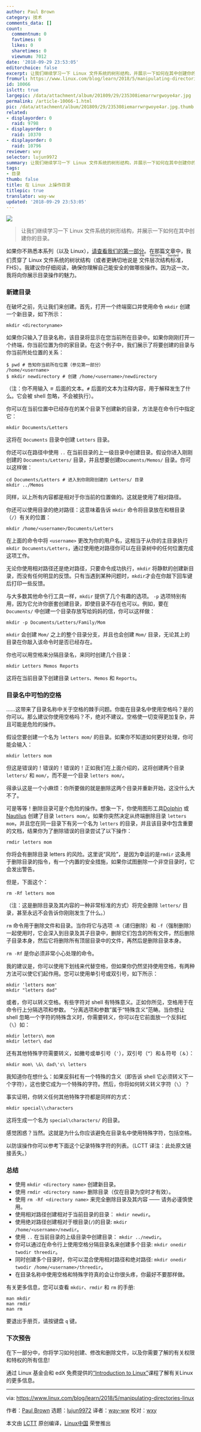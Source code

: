 ```yaml
---
author: Paul Brown
category: 技术
comments_data: []
count:
  commentnum: 0
  favtimes: 0
  likes: 0
  sharetimes: 0
  viewnum: 7012
date: '2018-09-29 23:53:05'
editorchoice: false
excerpt: 让我们继续学习一下 Linux 文件系统的树形结构，并展示一下如何在其中创建你的目录。
fromurl: https://www.linux.com/blog/learn/2018/5/manipulating-directories-linux
id: 10066
islctt: true
largepic: /data/attachment/album/201809/29/235308iemarrwrgwoye4ar.jpg
permalink: /article-10066-1.html
pic: /data/attachment/album/201809/29/235308iemarrwrgwoye4ar.jpg.thumb.jpg
related:
- displayorder: 0
  raid: 9798
- displayorder: 0
  raid: 10370
- displayorder: 0
  raid: 10796
reviewer: wxy
selector: lujun9972
summary: 让我们继续学习一下 Linux 文件系统的树形结构，并展示一下如何在其中创建你的目录。
tags:
- 目录
thumb: false
title: 在 Linux 上操作目录
titlepic: true
translator: way-ww
updated: '2018-09-29 23:53:05'
---
```


![](/data/attachment/album/201809/29/235308iemarrwrgwoye4ar.jpg)



> 
> 让我们继续学习一下 Linux 文件系统的树形结构，并展示一下如何在其中创建你的目录。
> 
> 
> 


如果你不熟悉本系列（以及 Linux），[请查看我们的第一部分](/article-9798-1.html)。在那篇文章中，我们贯穿了 Linux 文件系统的树状结构（或者更确切地说是<ruby> 文件层次结构标准 <rt>  File Hierarchy Standard </rt></ruby>，FHS）。我建议你仔细阅读，确保你理解自己能安全的做哪些操作。因为这一次，我将向你展示目录操作的魅力。


### 新建目录


在破坏之前，先让我们来创建。首先，打开一个终端窗口并使用命令 `mkdir` 创建一个新目录，如下所示：



```
mkdir <directoryname>
```

如果你只输入了目录名称，该目录将显示在您当前所在目录中。如果你刚刚打开一个终端，你当前位置为你的家目录。在这个例子中，我们展示了将要创建的目录与你当前所处位置的关系：



```
$ pwd # 告知你当前所在位置（参见第一部分）
/home/<username>
$ mkdir newdirectory # 创建 /home/<username>/newdirectory
```

（注：你不用输入 `＃` 后面的文本。`#` 后面的文本为注释内容，用于解释发生了什么。它会被 shell 忽略，不会被执行）。


你可以在当前位置中已经存在的某个目录下创建新的目录，方法是在命令行中指定它：



```
mkdir Documents/Letters
```

这将在 `Documents` 目录中创建 `Letters` 目录。


你还可以在路径中使用 `..` 在当前目录的上一级目录中创建目录。假设你进入刚刚创建的 `Documents/Letters/` 目录，并且想要创建`Documents/Memos/` 目录。你可以这样做：



```
cd Documents/Letters # 进入到你刚刚创建的 Letters/ 目录
mkdir ../Memos
```

同样，以上所有内容都是相对于你当前的位置做的。这就是使用了相对路径。


你还可以使用目录的绝对路径：这意味着告诉 `mkdir` 命令将目录放在和根目录（`/`）有关的位置：



```
mkdir /home/<username>/Documents/Letters
```

在上面的命令中将 `<username>` 更改为你的用户名，这相当于从你的主目录执行 `mkdir Documents/Letters`，通过使用绝对路径你可以在目录树中的任何位置完成这项工作。


无论你使用相对路径还是绝对路径，只要命令成功执行，`mkdir` 将静默的创建新目录，而没有任何明显的反馈。只有当遇到某种问题时，`mkdir`才会在你敲下回车键后打印一些反馈。


与大多数其他命令行工具一样，`mkdir` 提供了几个有趣的选项。 `-p` 选项特别有用，因为它允许你嵌套创建目录，即使目录不存在也可以。例如，要在 `Documents/` 中创建一个目录存放写给妈妈的信，你可以这样做：



```
mkdir -p Documents/Letters/Family/Mom
```

`mkdir` 会创建 `Mom/` 之上的整个目录分支，并且也会创建 `Mom/` 目录，无论其上的目录在你敲入该命令时是否已经存在。


你也可以用空格来分隔目录名，来同时创建几个目录：



```
mkdir Letters Memos Reports
```

这将在当前目录下创建目录 `Letters`、`Memos` 和 `Reports`。


### 目录名中可怕的空格


……这带来了目录名称中关于空格的棘手问题。你能在目录名中使用空格吗？是的你可以。那么建议你使用空格吗？不，绝对不建议。空格使一切变得更加复杂，并且可能是危险的操作。


假设您要创建一个名为 `letters mom/` 的目录。如果你不知道如何更好处理，你可能会输入：



```
mkdir letters mom
```

但这是错误的！错误的！错误的！正如我们在上面介绍的，这将创建两个目录 `letters/` 和 `mom/`，而不是一个目录 `letters mom/`。


得承认这是一个小麻烦：你所要做的就是删除这两个目录并重新开始，这没什么大不了。


可是等等！删除目录可是个危险的操作。想象一下，你使用图形工具[Dolphin](https://userbase.kde.org/Dolphin) 或 [Nautilus](https://projects-old.gnome.org/nautilus/screenshots.html) 创建了目录 `letters mom/`。如果你突然决定从终端删除目录 `letters mom`，并且您在同一目录下有另一个名为 `letters` 的目录，并且该目录中包含重要的文档，结果你为了删除错误的目录尝试了以下操作：



```
rmdir letters mom
```

你将会有删除目录 letters 的风险。这里说“风险”，是因为幸运的是`rmdir` 这条用于删除目录的指令，有一个内置的安全措施，如果你试图删除一个非空目录时，它会发出警告。


但是，下面这个：



```
rm -Rf letters mom
```

（注：这是删除目录及其内容的一种非常标准的方式）将完全删除 `letters/` 目录，甚至永远不会告诉你刚刚发生了什么。）


`rm` 命令用于删除文件和目录。当你将它与选项 `-R`（递归删除）和 `-f`（强制删除）一起使用时，它会深入到目录及其子目录中，删除它们包含的所有文件，然后删除子目录本身，然后它将删除所有顶层目录中的文件，再然后是删除目录本身。


`rm -Rf` 是你必须非常小心处理的命令。


我的建议是，你可以使用下划线来代替空格，但如果你仍然坚持使用空格，有两种方法可以使它们起作用。您可以使用单引号或双引号，如下所示：



```
mkdir 'letters mom'
mkdir "letters dad"
```

或者，你可以转义空格。有些字符对 shell 有特殊意义。正如你所见，空格用于在命令行上分隔选项和参数。 “分离选项和参数”属于“特殊含义”范畴。当你想让 shell 忽略一个字符的特殊含义时，你需要转义，你可以在它前面放一个反斜杠（`\`）如：



```
mkdir letters\ mom
mkdir letter\ dad
```

还有其他特殊字符需要转义，如撇号或单引号（`'`），双引号（`“`）和＆符号（`＆`）：



```
mkdir mom\ \&\ dad\'s\ letters
```

我知道你在想什么：如果反斜杠有一个特殊的含义（即告诉 shell 它必须转义下一个字符），这也使它成为一个特殊的字符。然后，你将如何转义转义字符（`\`）？


事实证明，你转义任何其他特殊字符都是同样的方式：



```
mkdir special\\characters
```

这将生成一个名为 `special\characters/` 的目录。


感觉困惑？当然。这就是为什么你应该避免在目录名中使用特殊字符，包括空格。


以防误操作你可以参考下面这个记录特殊字符的列表。（LCTT 译注：此处原文链接丢失。）


### 总结


* 使用 `mkdir <directory name>` 创建新目录。
* 使用 `rmdir <directory name>` 删除目录（仅在目录为空时才有效）。
* 使用 `rm -Rf <directory name>` 来完全删除目录及其内容 —— 请务必谨慎使用。
* 使用相对路径创建相对于当前目录的目录： `mkdir newdir`。
* 使用绝对路径创建相对于根目录(`/`)的目录: `mkdir /home/<username>/newdir`。
* 使用 `..` 在当前目录的上级目录中创建目录： `mkdir ../newdir`。
* 你可以通过在命令行上使用空格分隔目录名来创建多个目录: `mkdir onedir twodir threedir`。
* 同时创建多个目录时，你可以混合使用相对路径和绝对路径: `mkdir onedir twodir /home/<username>/threedir`。
* 在目录名称中使用空格和特殊字符真的会让你很头疼，你最好不要那样做。


有关更多信息，您可以查看 `mkdir`、`rmdir` 和 `rm` 的手册:



```
man mkdir
man rmdir
man rm
```

要退出手册页，请按键盘 `q` 键。


### 下次预告


在下一部分中，你将学习如何创建、修改和删除文件，以及你需要了解的有关权限和特权的所有信息!


通过 Linux 基金会和 edX 免费提供的[“Introduction to Linux”](https://training.linuxfoundation.org/linux-courses/system-administration-training/introduction-to-linux)课程了解有关Linux的更多信息。




---


via: <https://www.linux.com/blog/learn/2018/5/manipulating-directories-linux>


作者：[Paul Brown](https://www.linux.com/users/bro66) 选题：[lujun9972](https://github.com/lujun9972) 译者：[way-ww](https://github.com/way-ww) 校对：[wxy](https://github.com/wxy)


本文由 [LCTT](https://github.com/LCTT/TranslateProject) 原创编译，[Linux中国](https://linux.cn/) 荣誉推出